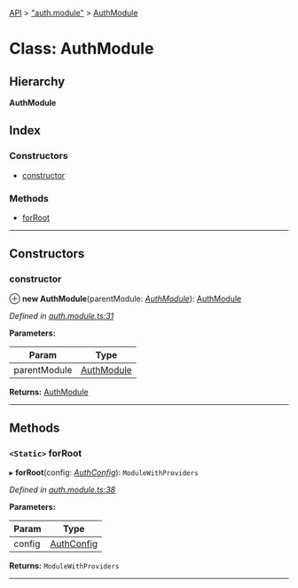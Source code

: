 [API](../README.md) > ["auth.module"](../modules/_auth_module_.md) > [AuthModule](../classes/_auth_module_.authmodule.md)

# Class: AuthModule

## Hierarchy

**AuthModule**

## Index

### Constructors

* [constructor](_auth_module_.authmodule.md#constructor)

### Methods

* [forRoot](_auth_module_.authmodule.md#forroot)

---

## Constructors

<a id="constructor"></a>

###  constructor

⊕ **new AuthModule**(parentModule: *[AuthModule](_auth_module_.authmodule.md)*): [AuthModule](_auth_module_.authmodule.md)

*Defined in [auth.module.ts:31](https://github.com/authumn/authumn-angular/blob/04acefe/projects/authumn-angular/src/auth/auth.module.ts#L31)*

**Parameters:**

| Param | Type |
| ------ | ------ |
| parentModule | [AuthModule](_auth_module_.authmodule.md) | 

**Returns:** [AuthModule](_auth_module_.authmodule.md)

___

## Methods

<a id="forroot"></a>

### `<Static>` forRoot

▸ **forRoot**(config: *[AuthConfig](_auth_config_.authconfig.md)*): `ModuleWithProviders`

*Defined in [auth.module.ts:38](https://github.com/authumn/authumn-angular/blob/04acefe/projects/authumn-angular/src/auth/auth.module.ts#L38)*

**Parameters:**

| Param | Type |
| ------ | ------ |
| config | [AuthConfig](_auth_config_.authconfig.md) | 

**Returns:** `ModuleWithProviders`

___

